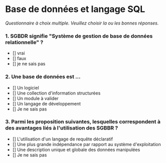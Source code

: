 # Base de données et langage SQL

*Questionnaire à choix multiple. Veuillez choisir la ou les bonnes réponses.*

### 1. SGBDR signifie "Système de gestion de base de données relationnelle" ?
- [] vrai
- [] faux
- [] je ne sais pas

### 2. Une base de données est ...
- [] Un logiciel
- [] Une collection d'information structurées
- [] Un module à valider
- [] Un langage de développement
- [] Je ne sais pas

### 3. Parmi les proposition suivantes, lesquelles correspondent à des avantages liés à l'utilisation des SGBBR ?
- [] L'utilisation d'un langage de requête déclaratif
- [] Une plus grande indépendance par rapport au système d'exploitation
- [] Une description unique et globale des données manipulées
- [] Je ne sais pas
